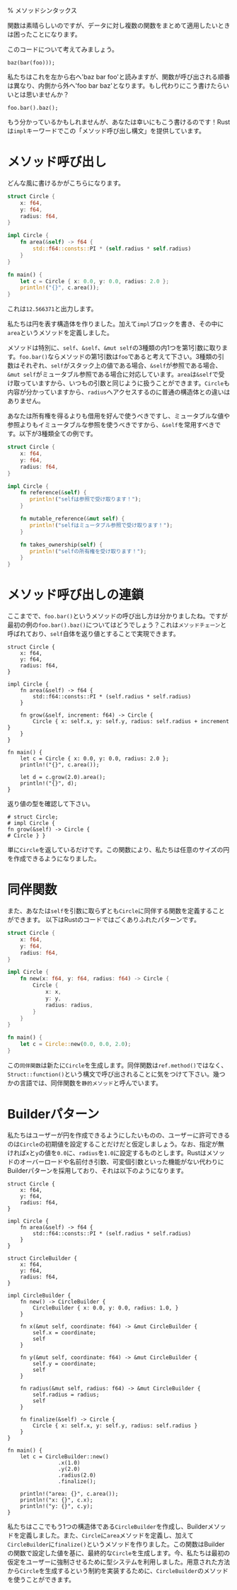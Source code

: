 % メソッドシンタックス

関数は素晴らしいのですが、データに対し複数の関数をまとめて適用したいときは困ったことになります。

このコードについて考えてみましょう。

```rust,ignore
baz(bar(foo)));
```

私たちはこれを左から右へ'baz bar foo'と読みますが、関数が呼び出される順番は異なり、内側から外へ'foo bar baz'となります。もし代わりにこう書けたらいいとは思いませんか？

```rust,ignore
foo.bar().baz();
```

もう分かっているかもしれませんが、あなたは幸いにもこう書けるのです！Rustは`impl`キーワードでこの「メソッド呼び出し構文」を提供しています。

# メソッド呼び出し

どんな風に書けるかがこちらになります。

```rust
struct Circle {
    x: f64,
    y: f64,
    radius: f64,
}

impl Circle {
    fn area(&self) -> f64 {
        std::f64::consts::PI * (self.radius * self.radius)
    }
}

fn main() {
    let c = Circle { x: 0.0, y: 0.0, radius: 2.0 };
    println!("{}", c.area());
}
```

これは`12.566371`と出力します。


私たちは円を表す構造体を作りました。加えて`impl`ブロックを書き、その中に`area`というメソッドを定義しました。

メソッドは特別に、`self`、`&self`、`&mut self`の3種類の内1つを第1引数に取ります。`foo.bar()`ならメソッドの第1引数は`foo`であると考えて下さい。3種類の引数はそれぞれ、`self`がスタック上の値である場合、`&self`が参照である場合、`&mut self`がミュータブル参照である場合に対応しています。`area`は`&self`で受け取っていますから、いつもの引数と同じように扱うことができます。`Circle`も内容が分かっていますから、`radius`へアクセスするのに普通の構造体との違いはありません。

あなたは所有権を得るよりも借用を好んで使うべきですし、ミュータブルな値や参照よりもイミュータブルな参照を使うべきですから、`&self`を常用すべきです。以下が3種類全ての例です。

```rust
struct Circle {
    x: f64,
    y: f64,
    radius: f64,
}

impl Circle {
    fn reference(&self) {
       println!("selfは参照で受け取ります！");
    }

    fn mutable_reference(&mut self) {
       println!("selfはミュータブル参照で受け取ります！");
    }

    fn takes_ownership(self) {
       println!("selfの所有権を受け取ります！");
    }
}
```

# メソッド呼び出しの連鎖

ここまでで、`foo.bar()`というメソッドの呼び出し方は分かりましたね。ですが最初の例の`foo.bar().baz()`についてはどうでしょう？これは`メソッドチェーン`と呼ばれており、`self`自体を返り値とすることで実現できます。

```
struct Circle {
    x: f64,
    y: f64,
    radius: f64,
}

impl Circle {
    fn area(&self) -> f64 {
        std::f64::consts::PI * (self.radius * self.radius)
    }

    fn grow(&self, increment: f64) -> Circle {
        Circle { x: self.x, y: self.y, radius: self.radius + increment }
    }
}

fn main() {
    let c = Circle { x: 0.0, y: 0.0, radius: 2.0 };
    println!("{}", c.area());

    let d = c.grow(2.0).area();
    println!("{}", d);
}
```

返り値の型を確認して下さい。

```
# struct Circle;
# impl Circle {
fn grow(&self) -> Circle {
# Circle } }
```

単に`Circle`を返しているだけです。この関数により、私たちは任意のサイズの円を作成できるようになりました。

# 同伴関数

また、あなたは`self`を引数に取らずとも`Circle`に同伴する関数を定義することができます。
以下はRustのコードではごくありふれたパターンです。

```rust
struct Circle {
    x: f64,
    y: f64,
    radius: f64,
}

impl Circle {
    fn new(x: f64, y: f64, radius: f64) -> Circle {
        Circle {
            x: x,
            y: y,
            radius: radius,
        }
    }
}

fn main() {
    let c = Circle::new(0.0, 0.0, 2.0);
}
```

この`同伴関数`は新たに`Circle`を生成します。同伴関数は`ref.method()`ではなく、`Struct::function()`という構文で呼び出されることに気をつけて下さい。幾つかの言語では、同伴関数を`静的メソッド`と呼んでいます。

# Builderパターン

私たちはユーザーが円を作成できるようにしたいものの、ユーザーに許可できるのは`Circle`の初期値を設定することだけだと仮定しましょう。なお、指定が無ければ`x`と`y`の値を`0.0`に、`radius`を`1.0`に設定するものとします。Rustはメソッドのオーバーロードや名前付き引数、可変個引数といった機能がない代わりにBuilderパターンを採用しており、それは以下のようになります。

```
struct Circle {
    x: f64,
    y: f64,
    radius: f64,
}

impl Circle {
    fn area(&self) -> f64 {
        std::f64::consts::PI * (self.radius * self.radius)
    }
}

struct CircleBuilder {
    x: f64,
    y: f64,
    radius: f64,
}

impl CircleBuilder {
    fn new() -> CircleBuilder {
        CircleBuilder { x: 0.0, y: 0.0, radius: 1.0, }
    }

    fn x(&mut self, coordinate: f64) -> &mut CircleBuilder {
        self.x = coordinate;
        self
    }

    fn y(&mut self, coordinate: f64) -> &mut CircleBuilder {
        self.y = coordinate;
        self
    }

    fn radius(&mut self, radius: f64) -> &mut CircleBuilder {
        self.radius = radius;
        self
    }

    fn finalize(&self) -> Circle {
        Circle { x: self.x, y: self.y, radius: self.radius }
    }
}

fn main() {
    let c = CircleBuilder::new()
                .x(1.0)
                .y(2.0)
                .radius(2.0)
                .finalize();

    println!("area: {}", c.area());
    println!("x: {}", c.x);
    println!("y: {}", c.y);
}
```

私たちはここでもう1つの構造体である`CircleBuilder`を作成し、Builderメソッドを定義しました。また、`Circle`に`area`メソッドを定義し、加えて`CircleBuilder`に`finalize()`というメソッドを作りました。この関数はBuilderの関数で設定した値を基に、最終的な`Circle`を生成します。今、私たちは最初の仮定をユーザーに強制させるために型システムを利用しました。用意された方法から`Circle`を生成するという制約を実装するために、`CircleBuilder`のメソッドを使うことができます。
